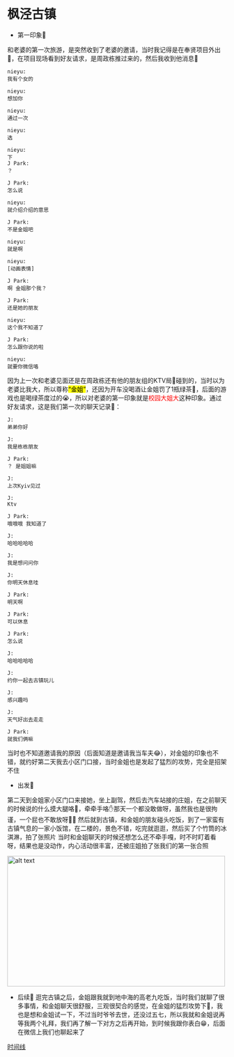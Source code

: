 # 枫泾古镇

- 第一印象👀

和老婆的第一次旅游，是突然收到了老婆的邀请，当时我记得是在奉贤项目外出💼，在项目现场看到好友请求，是周政栋推过来的，然后我收到他消息💬

```
nieyu:
我有个女的

nieyu:
想加你

nieyu:
通过一次

nieyu:
选

nieyu:
下
J Park:
？

J Park:
怎么说

nieyu:
就介绍介绍的意思

J Park:
不是金姐吧

nieyu:
就是啊

nieyu:
[动画表情]

J Park:
啊 金姐那个我？

J Park:
还是她的朋友

nieyu:
这个我不知道了

J Park:
怎么跟你说的啦

nieyu:
就要你微信咯

```
因为上一次和老婆见面还是在周政栋还有他的朋友组的KTV局🎤碰到的，当时以为老婆比我大，所以尊称<mark>“金姐”</mark>，还因为开车没喝酒让金姐罚了1瓶绿茶🍵，后面的游戏也是喝绿茶度过的😭，所以对老婆的第一印象就是<font color="red">校园大姐大</font>这种印象。通过好友请求，这是我们第一次的聊天记录💬：

```
J:
弟弟你好

J:
我是栋栋朋友

J Park:
？ 是姐姐嘛

J:
上次Kyiv见过

J:
Ktv 

J Park:
哦哦哦 我知道了

J:
哈哈哈哈哈

J:
我是想问问你

J:
你明天休息哇

J Park:
明天啊

J Park:
可以休息

J Park:
怎么说

J:
哈哈哈哈哈

J:
约你一起去古镇玩儿

J:
感兴趣吗

J:
天气好出去走走

J Park:
就我们俩嘛

```

当时也不知道邀请我的原因（后面知道是邀请我当车夫😂），对金姐的印象也不错，就约好第二天我去小区门口接，当时金姐也是发起了猛烈的攻势，完全是招架不住

- 出发🚗

第二天到金姐家小区门口来接她，坐上副驾，然后去汽车站接的庄姐，在之前聊天的时候说的什么摸大腿咯🦵，牵牵手咯✋那天一个都没敢做呀，虽然我也是很拘谨，一个屁也不敢放呀😮‍💨
然后就到古镇，和金姐的朋友碰头吃饭，到了一家蛮有古镇气息的一家小饭馆，在二楼的，景色不错，吃完就逛逛，然后买了个竹筒的冰淇淋，拍了张照片
当时和金姐聊天的时候还想怎么还不牵手嘎，时不时盯着看呀，结果也是没动作，内心活动很丰富，还被庄姐拍了张我们的第一张合照

<img src="https://yuandog1.github.io/photo/1.jpg" alt="alt text" title="optional title" width="500" height="300">

- 后续👀
逛完古镇之后，金姐跟我就到地中海的高老九吃饭，当时我们就聊了很多事情，和金姐聊天很舒服，三观很契合的感觉，在金姐的猛烈攻势下💪，我也是想和金姐试一下，不过当时爷爷去世，还没过五七，所以我就和金姐说再等我两个礼拜，我们再了解一下对方之后再开始，到时候我跟你表白😁，后面在微信上我们也聊起来了

[时间线](https://yuandog1.github.io/post/yu-jin-yu-ji-de-ri-chang.html)